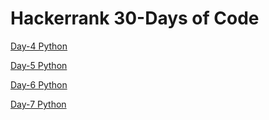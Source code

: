 # Hackerrank 30-Days of Code

[Day-4 Python](https://github.com/pratikmehkarkar/Hackerrank_Practices-/blob/main/day6.py)

[Day-5 Python](https://github.com/pratikmehkarkar/Hackerrank_Practices-/blob/main/day4.py)

[Day-6 Python](https://github.com/pratikmehkarkar/Hackerrank_Practices-/blob/main/class_instance.py)

[Day-7 Python](https://github.com/pratikmehkarkar/Hackerrank_Practices-/blob/main/day7.py)
